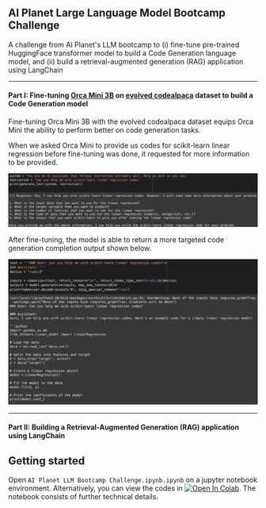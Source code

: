 ## AI Planet Large Language Model Bootcamp Challenge
A challenge from AI Planet's LLM bootcamp to (i) fine-tune pre-trained HuggingFace transformer model to build a Code Generation language model, and (ii) build a retrieval-augmented generation (RAG) application using LangChain

---

#### Part I: Fine-tuning [Orca Mini 3B](https://huggingface.co/pankajmathur/orca_mini_3b) on [evolved codealpaca](https://huggingface.co/datasets/theblackcat102/evol-codealpaca-v1) dataset to build a Code Generation model
Fine-tuning Orca Mini 3B with the evolved codealpaca dataset equips Orca Mini the ability to perform better on code generation tasks. 

When we asked Orca Mini to provide us codes for scikit-learn linear regression before fine-tuning was done, it requested for more information to be provided. 

![jpg](img/orca-3b-before-finetuned.png)


After fine-tuning, the model is able to return a more targeted code generation completion output shown below.

![jpg](img/orca-3b-after-finetuned.png)

---

#### Part II: Building a Retrieval-Augmented Generation (RAG) application using LangChain


## Getting started
Open `AI Planet LLM Bootcamp Challenge.ipynb.ipynb` on a jupyter notebook environment. Alternatively, you can view the codes in [![Open In Colab](https://colab.research.google.com/assets/colab-badge.svg)](https://colab.research.google.com/drive/1TU4XPGS04xdMHY1wXj23Z9OiELp7XJ_7#scrollTo=-gZxQYC5g4No?usp=sharing). The notebook consists of further technical details.
